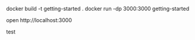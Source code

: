 docker build -t getting-started .
docker run -dp 3000:3000 getting-started

open http://localhost:3000

test
